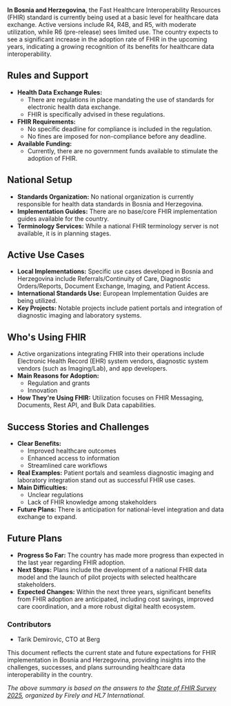 **In Bosnia and Herzegovina**, the Fast Healthcare Interoperability Resources (FHIR) standard is currently being used at a basic level for healthcare data exchange. Active versions include R4, R4B, and R5, with moderate utilization, while R6 (pre-release) sees limited use. The country expects to see a significant increase in the adoption rate of FHIR in the upcoming years, indicating a growing recognition of its benefits for healthcare data interoperability.

## Rules and Support

- **Health Data Exchange Rules:**
  - There are regulations in place mandating the use of standards for electronic health data exchange.
  - FHIR is specifically advised in these regulations.
- **FHIR Requirements:**
  - No specific deadline for compliance is included in the regulation.
  - No fines are imposed for non-compliance before any deadline.
- **Available Funding:**
  - Currently, there are no government funds available to stimulate the adoption of FHIR.

## National Setup

- **Standards Organization:** No national organization is currently responsible for health data standards in Bosnia and Herzegovina.
- **Implementation Guides:** There are no base/core FHIR implementation guides available for the country.
- **Terminology Services:** While a national FHIR terminology server is not available, it is in planning stages.

## Active Use Cases

- **Local Implementations:** Specific use cases developed in Bosnia and Herzegovina include Referrals/Continuity of Care, Diagnostic Orders/Reports, Document Exchange, Imaging, and Patient Access.
- **International Standards Use:** European Implementation Guides are being utilized.
- **Key Projects:** Notable projects include patient portals and integration of diagnostic imaging and laboratory systems.

## Who's Using FHIR

- Active organizations integrating FHIR into their operations include Electronic Health Record (EHR) system vendors, diagnostic system vendors (such as Imaging/Lab), and app developers.
- **Main Reasons for Adoption:**
  - Regulation and grants
  - Innovation
- **How They're Using FHIR:** Utilization focuses on FHIR Messaging, Documents, Rest API, and Bulk Data capabilities.

## Success Stories and Challenges

- **Clear Benefits:**
  - Improved healthcare outcomes
  - Enhanced access to information
  - Streamlined care workflows
- **Real Examples:** Patient portals and seamless diagnostic imaging and laboratory integration stand out as successful FHIR use cases.
- **Main Difficulties:**
  - Unclear regulations
  - Lack of FHIR knowledge among stakeholders
- **Future Plans:** There is anticipation for national-level integration and data exchange to expand.

## Future Plans

- **Progress So Far:** The country has made more progress than expected in the last year regarding FHIR adoption.
- **Next Steps:** Plans include the development of a national FHIR data model and the launch of pilot projects with selected healthcare stakeholders.
- **Expected Changes:** Within the next three years, significant benefits from FHIR adoption are anticipated, including cost savings, improved care coordination, and a more robust digital health ecosystem.

### Contributors

- Tarik Demirovic, CTO at Berg

This document reflects the current state and future expectations for FHIR implementation in Bosnia and Herzegovina, providing insights into the challenges, successes, and plans surrounding healthcare data interoperability in the country.

*The above summary is based on the answers to the [State of FHIR Survey 2025](https://fire.ly/blog/the-state-of-fhir-in-2025/), organized by Firely and HL7 International.*